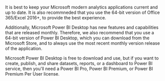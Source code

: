 It is best to keep your Microsoft modern analytics applications current and up to date. It is also recommneded that you use the 64-bit version of Office 365/Excel 2016+, to provide the best experience.

Additionally, Microsoft Power BI Desktop has new features and capabilities that are released monthly. Therefore, we also recommend that you use a 64-bit version of Power BI Desktop, which you can download from the Microsoft Store, and to always use the most recent monthly version release of the application.

Microsoft Power BI Desktop is free to download and use, but if you want to create, publish, and share datasets, reports, or a dashboard to Power BI service, then you'll need a Power BI Pro, Power BI Premium, or Power BI Premium Per User license.